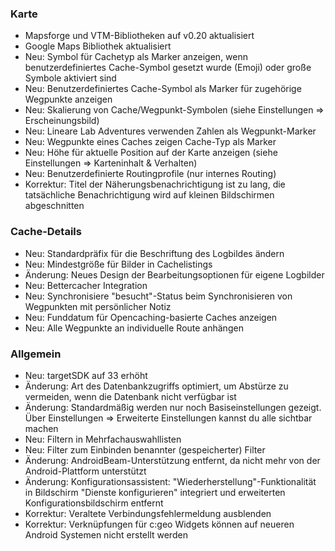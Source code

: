 ### Karte
- Mapsforge und VTM-Bibliotheken auf v0.20 aktualisiert
- Google Maps Bibliothek aktualisiert
- Neu: Symbol für Cachetyp als Marker anzeigen, wenn benutzerdefiniertes Cache-Symbol gesetzt wurde (Emoji) oder große Symbole aktiviert sind
- Neu: Benutzerdefiniertes Cache-Symbol als Marker für zugehörige Wegpunkte anzeigen
- Neu: Skalierung von Cache/Wegpunkt-Symbolen (siehe Einstellungen => Erscheinungsbild)
- Neu: Lineare Lab Adventures verwenden Zahlen als Wegpunkt-Marker
- Neu: Wegpunkte eines Caches zeigen Cache-Typ als Marker
- Neu: Höhe für aktuelle Position auf der Karte anzeigen (siehe Einstellungen => Karteninhalt & Verhalten)
- Neu: Benutzerdefinierte Routingprofile (nur internes Routing)
- Korrektur: Titel der Näherungsbenachrichtigung ist zu lang, die tatsächliche Benachrichtigung wird auf kleinen Bildschirmen abgeschnitten

### Cache-Details
- Neu: Standardpräfix für die Beschriftung des Logbildes ändern
- Neu: Mindestgröße für Bilder in Cachelistings
- Änderung: Neues Design der Bearbeitungsoptionen für eigene Logbilder
- Neu: Bettercacher Integration
- Neu: Synchronisiere "besucht"-Status beim Synchronisieren von Wegpunkten mit persönlicher Notiz
- Neu: Funddatum für Opencaching-basierte Caches anzeigen
- Neu: Alle Wegpunkte an individuelle Route anhängen

### Allgemein
- Neu: targetSDK auf 33 erhöht
- Änderung: Art des Datenbankzugriffs optimiert, um Abstürze zu vermeiden, wenn die Datenbank nicht verfügbar ist
- Änderung: Standardmäßig werden nur noch Basiseinstellungen gezeigt. Über Einstellungen => Erweiterte Einstellungen kannst du alle sichtbar machen
- Neu: Filtern in Mehrfachauswahllisten
- Neu: Filter zum Einbinden benannter (gespeicherter) Filter
- Änderung: AndroidBeam-Unterstützung entfernt, da nicht mehr von der Android-Plattform unterstützt
- Änderung: Konfigurationsassistent: "Wiederherstellung"-Funktionalität in Bildschirm "Dienste konfigurieren" integriert und erweiterten Konfigurationsbildschirm entfernt
- Korrektur: Veraltete Verbindungsfehlermeldung ausblenden
- Korrektur: Verknüpfungen für c:geo Widgets können auf neueren Android Systemen nicht erstellt werden
